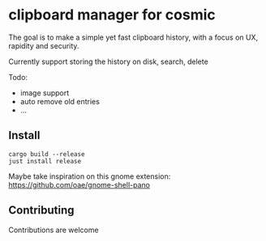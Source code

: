 # clipboard manager for cosmic

The goal is to make a simple yet fast clipboard history, with a focus on UX, rapidity and security.


Currently support storing the history on disk, search, delete


Todo:
- image support
- auto remove old entries
- ...


## Install

```
cargo build --release
just install release
```

Maybe take inspiration on this gnome extension: https://github.com/oae/gnome-shell-pano


## Contributing

Contributions are welcome